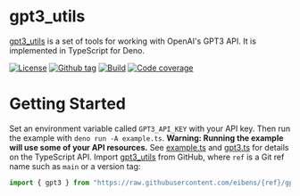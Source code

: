 # gpt3_utils

[gpt3_utils] is a set of tools for working with OpenAI's GPT3 API. It is
implemented in TypeScript for Deno.

[![License][license-shield]](LICENSE) [![Github
tag][github-shield]][github]
[![Build][build-shield]][build] [![Code
coverage][coverage-shield]][coverage]

# Getting Started

Set an environment variable called `GPT3_API_KEY` with your API key. Then run
the example with `deno run -A example.ts`. **Warning: Running the example will
use some of your API resources.** See [example.ts](example.ts) and
[gpt3.ts](gpt3.ts) for details on the TypeScript API. Import [gpt3_utils] from
GitHub, where `ref` is a Git ref name such as `main` or a version tag:

```ts
import { gpt3 } from "https://raw.githubusercontent.com/eibens/{ref}/gpt3_utils/mod.ts";
```

<!-- references -->

[gpt3_utils]: #
[deno third party]: https://deno.land/x/
[deno standard]: https://deno.land/std/

<!-- badges -->

[github]: https://github.com/eibens/gpt3_utils
[github-shield]: https://img.shields.io/github/v/tag/eibens/gpt3_utils?label&logo=github
[coverage-shield]: https://img.shields.io/codecov/c/github/eibens/gpt3_utils?logo=codecov&label
[license-shield]: https://img.shields.io/github/license/eibens/gpt3_utils?color=informational
[coverage]: https://codecov.io/gh/eibens/gpt3_utils
[build]: https://github.com/eibens/gpt3_utils/actions/workflows/ci.yml
[build-shield]: https://img.shields.io/github/workflow/status/eibens/gpt3_utils/ci?logo=github&label
[deno-land]: https://deno.land/x/gpt3_utils
[deno-land-shield]: https://img.shields.io/badge/x/module__url-informational?logo=deno&label
